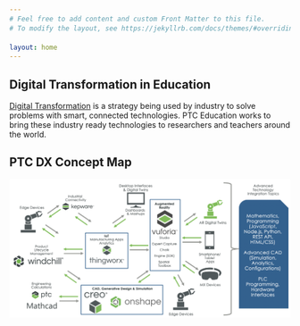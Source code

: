 ```yaml
---
# Feel free to add content and custom Front Matter to this file.
# To modify the layout, see https://jekyllrb.com/docs/themes/#overriding-theme-defaults

layout: home
---
```


## Digital Transformation in Education
[Digital Transformation](https://www.ptc.com/en/industry-insights/digital-transformation) is a strategy being used by industry to solve problems with smart, connected technologies. PTC Education works to bring these industry ready technologies to researchers and teachers around the world.



## PTC DX Concept Map
![PTC Academic Digital Transformation (Smart Manufacturing, Industry 4.0) Products Map](resources/AP-overview.png)
